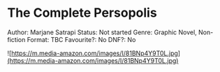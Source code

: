 # The Complete Persopolis

Author: Marjane Satrapi
Status: Not started
Genre: Graphic Novel, Non-fiction
Format: TBC
Favourite?: No
DNF?: No

![https://m.media-amazon.com/images/I/81BNp4Y9T0L.jpg](https://m.media-amazon.com/images/I/81BNp4Y9T0L.jpg)